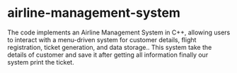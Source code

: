 # airline-management-system
The code implements an Airline Management System in C++, allowing users to interact with a menu-driven system for customer details, flight registration, ticket generation, and data storage.. This system take the details of customer and save it after getting all information finally our system print the ticket.
